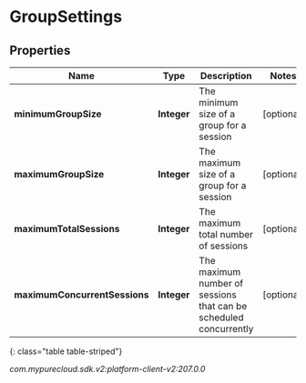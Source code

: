 # GroupSettings


## Properties

| Name | Type | Description | Notes |
| ------------ | ------------- | ------------- | ------------- |
| **minimumGroupSize** | **Integer** | The minimum size of a group for a session |  [optional] |
| **maximumGroupSize** | **Integer** | The maximum size of a group for a session |  [optional] |
| **maximumTotalSessions** | **Integer** | The maximum total number of sessions |  [optional] |
| **maximumConcurrentSessions** | **Integer** | The maximum number of sessions that can be scheduled concurrently |  [optional] |
{: class="table table-striped"}




_com.mypurecloud.sdk.v2:platform-client-v2:207.0.0_
